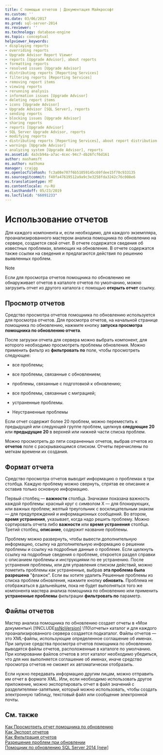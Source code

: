 ```yaml
---
title: С помощью отчетов | Документация Майкрософт
ms.custom: ''
ms.date: 03/06/2017
ms.prod: sql-server-2014
ms.reviewer: ''
ms.technology: database-engine
ms.topic: conceptual
helpviewer_keywords:
- displaying reports
- overriding reports
- Upgrade Advisor Report Viewer
- reports [Upgrade Advisor], about reports
- formatting reports
- resolved issues [Upgrade Advisor]
- distributing reports [Reporting Services]
- filtering reports [Reporting Services]
- removing report items
- viewing reports
- rerunning analysis
- information issues [Upgrade Advisor]
- deleting report items
- icons [Upgrade Advisor]
- Upgrade Advisor [SQL Server], reports
- sending reports
- blocking issues [Upgrade Advisor]
- sharing reports
- reports [Upgrade Advisor]
- SQL Server Upgrade Advisor, reports
- modifying reports
- distributing reports [Reporting Services], about report distribution
- warnings [Upgrade Advisor]
- analyzing system [Upgrade Advisor], reports
ms.assetid: 4a3cb94a-a7ac-4cec-94c7-db26fcf6d161
author: mashamsft
ms.author: mathoma
manager: craigg
ms.openlocfilehash: fc3a08e707f6b51059145c69fdee15f78c933135
ms.sourcegitcommit: f40fa47619512a9a9c3e3258fda3242c76c008e6
ms.translationtype: MT
ms.contentlocale: ru-RU
ms.lasthandoff: 05/23/2019
ms.locfileid: "66091233"
---
```

# <a name="using-reports"></a>Использование отчетов
  Для каждого компонента и, если необходимо, для каждого экземпляра, проанализированного мастером анализа помощника по обновлению на сервере, создается свой отчет. В отчете содержатся сведения об известных проблемах, влияющих на обновление. В отчете содержатся также ссылки на сведения и предлагаются действия по решению выявленных проблем.  
  
> [!NOTE]  
>  Если для просмотра отчетов помощника по обновлению не обнаруживает отчетов в каталоге отчетов по умолчанию, можно загрузить отчет из другого каталога с помощью **открыть отчет** ссылку.  
  
## <a name="viewing-reports"></a>Просмотр отчетов  
 Средство просмотра отчетов помощника по обновлению используется для просмотра отчетов. Для просмотра отчетов, на начальной странице помощника по обновлению, нажмите кнопку **запуска просмотра помощника по обновлению отчета**.  
  
 После загрузки отчета для сервера можно выбрать компонент, для которого необходимо просмотреть проблемы обновления. Можно применить фильтр из **фильтровать по** поле, чтобы просмотреть следующее:  
  
-   все проблемы;  
  
-   все проблемы, связанные с обновлением;  
  
-   проблемы, связанные с подготовкой к обновлению;  
  
-   все проблемы, связанные с миграцией;  
  
-   устраненные проблемы.  
  
-   Неустраненные проблемы  
  
 Если отчет содержит более 20 проблем, можно переместить к предыдущей или следующей группе проблем, щелкнув **следующие 20** или **предыдущие 20** в верхней или нижней части списка проблем.  
  
 Можно просмотреть до пяти сохраненных отчетов, выбрав отчетов из **отчетов** поле с раскрывающимся списком. Отчеты перечислены по меткам времени их создания.  
  
## <a name="report-format"></a>Формат отчета  
 Средство просмотра отчетов выводит информацию о проблемах в три столбца. Каждую проблему можно свернуть, спрятав ее описание и оставив только основную информацию.  
  
 Первый столбец — **важности** столбца. Значками показана важность каждой проблемы: красный круг с символом Х — для блокирующих, или важных проблем; желтый треугольник с восклицательным знаком — для предупреждений и информационных сообщений. Во втором, **время устранения**, указывает, когда надо решить проблему. Можно сортировать отчета либо **важности** или **время устранения** столбца. Третий столбец, **описание**, содержит название проблемы.  
  
 Проблему можно развернуть, чтобы вывести дополнительную информацию, ссылку на дополнительную информацию о решении проблемы и ссылку на подробные данные о проблеме. Если щелкнуть ссылку на подробные сведения о проблеме, откроется раздел справки с описанием проблемы и инструкциями по ее устранению. После устранения проблемы, или для управления списком действий, можно пометить проблемы как устраненные, выбрав **эта проблема была разрешена** "флажок". Если вы хотите удалить Решенные проблемы из списка проблем обновления, нажмите кнопку **обновить**. Проблема не отображаться в дальнейшем, пока не будет выполняться того же компонента мастера анализа помощника по обновлению или применить **устраненные проблемы** фильтрации **фильтровать по** параметр.  
  
## <a name="report-files"></a>Файлы отчетов  
 Мастер анализа помощника по обновлению создает отчеты в «Мои документы»\\ [!INCLUDE[ssNoVersion](../../includes/ssnoversion-md.md)] \110\отчеты» каталог и для каждого проанализированного сервера создается подкаталог. Файлы отчетов — это XML-файлы, использующие определенное соглашение об именах. При запуске средства просмотра отчетов помощника по обновлению выводятся файлы отчетов, расположенные в каталоге по умолчанию. При копировании файлов отчетов в этот каталог необходимо убедиться, что для них выполняется соглашение об именах, иначе средство просмотра отчетов не сможет их автоматически отобразить.  
  
 Если нужно передавать информацию другим лицам, можно отправить им отчет в формате XML. Или, если необходимо использовать другое приложение, можно экспортировать отчет в файл значений с разделителями-запятыми, который можно использовать, чтобы создать электронную таблицу, текстовый файл или сообщение электронной почты.  
  
## <a name="see-also"></a>См. также  
 [Как Просмотреть отчет помощника по обновлению](../../../2014/sql-server/install/how-to-view-an-upgrade-advisor-report.md)   
 [Как Экспорт отчетов](../../../2014/sql-server/install/how-to-export-reports.md)   
 [Как Фильтрация отчетов](../../../2014/sql-server/install/how-to-filter-reports.md)   
 [Разрешение проблем при обновлении](../../../2014/sql-server/install/resolving-upgrade-issues.md)   
 [Помощник по обновлению SQL Server 2014 &#91;new&#93;](sql-server-2014-upgrade-advisor.md)  
  
  
